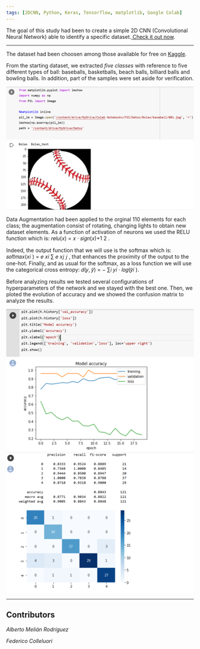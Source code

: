 ```yaml
---
tags: [2DCNN, Python, Keras, Tensorflow, matplotlib, Google Colab]
---
```


The goal of this study had been to create a simple 2D CNN (Convolutional Neural Network) able to identify a specific dataset.<a href="https://colab.research.google.com/drive/1z3lFQiIUOwwh-Ly63diSyLRU8na3MfQB?usp=sharing"> Check it out now</a>.

<hr>
<p>The dataset had been choosen among those available for free on <a href="https://www.kaggle.com/">Kaggle</a>.</p>

<p>From the starting dataset, we extracted <em>five classes</em> with reference to five different types of ball: baseballs, basketballs, beach balls, billiard balls and bowling balls. In addition, part of the samples were set aside for verification.</p>

<img alt="Ball example" src="/assets/img/clasificador_bolas0.png" />
  
<p>  Data Augmentation had been applied to the orginal 110 elements for each class; the augmentation consist of rotating, changing lights to obtain new dataset elements. As a function of activation of neurons we used the RELU function which is: 
𝑟𝑒𝑙𝑢(𝑥) = 𝑥 · 𝑠𝑖𝑔𝑛(𝑥)+1 2 .</p>

<p> Indeed, the output function that we will use is the softmax which is: 𝑠𝑜𝑓𝑡𝑚𝑎𝑥(𝑥𝑖 ) = 𝑒 𝑥𝑖 ∑ 𝑒 𝑥𝑗 𝑗 , that enhances the proximity of the output to the one-hot. Finally, and as usual for the softmax, as a loss function we will use the categorical cross entropy: 𝑑(𝑦, 𝑦̂) = − ∑𝑖 𝑦𝑖 · 𝑙𝑜𝑔(𝑦̂𝑖 ).</p>

 <p> Before analyzing results we tested several configurations of hyperparameters of the network and we stayed with the best one. Then, we ploted the evolution of accuracy and we showed the confusion matrix to analyze the results.</p>
 
 <img alt="Result0" src="/assets/img/clasificador_bolas1.png" />
 <img alt="Result1" src="/assets/img/clasificador_bolas2.png" />
 
<hr>

## Contributors

 <p><em>Alberto Melián Rodríguez</em></p>
 <p><em>Federico Colleluori</em></p>
